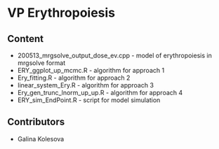 # VP Erythropoiesis

## Content

- 200513_mrgsolve_output_dose_ev.cpp - model of erythropoiesis in mrgsolve format
- ERY_ggplot_up_mcmc.R - algorithm for approach 1
- Ery_fitting.R - algorithm for approach 2
- linear_system_Ery.R - algorithm for approach 3
- Ery_gen_trunc_lnorm_up_up.R - algorithm for approach 4
- ERY_sim_EndPoint.R - script for model simulation

## Contributors

- Galina Kolesova
